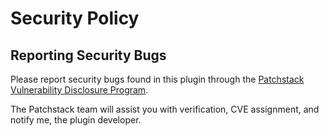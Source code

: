 # Security Policy

## Reporting Security Bugs

Please report security bugs found in this plugin through the [Patchstack Vulnerability Disclosure Program](https://patchstack.com/database/vdp/pdf-sitemap). 

The Patchstack team will assist you with verification, CVE assignment, and notify me, the plugin developer.
